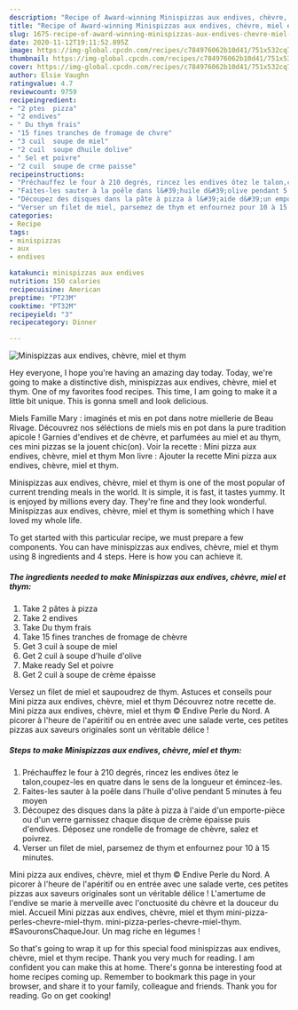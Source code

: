 ```yaml
---
description: "Recipe of Award-winning Minispizzas aux endives, chèvre, miel et thym"
title: "Recipe of Award-winning Minispizzas aux endives, chèvre, miel et thym"
slug: 1675-recipe-of-award-winning-minispizzas-aux-endives-chevre-miel-et-thym
date: 2020-11-12T19:11:52.895Z
image: https://img-global.cpcdn.com/recipes/c784976062b10d41/751x532cq70/minispizzas-aux-endives-chevre-miel-et-thym-photo-principale-de-la-recette.jpg
thumbnail: https://img-global.cpcdn.com/recipes/c784976062b10d41/751x532cq70/minispizzas-aux-endives-chevre-miel-et-thym-photo-principale-de-la-recette.jpg
cover: https://img-global.cpcdn.com/recipes/c784976062b10d41/751x532cq70/minispizzas-aux-endives-chevre-miel-et-thym-photo-principale-de-la-recette.jpg
author: Elsie Vaughn
ratingvalue: 4.7
reviewcount: 9759
recipeingredient:
- "2 ptes  pizza"
- "2 endives"
- " Du thym frais"
- "15 fines tranches de fromage de chvre"
- "3 cuil  soupe de miel"
- "2 cuil  soupe dhuile dolive"
- " Sel et poivre"
- "2 cuil  soupe de crme paisse"
recipeinstructions:
- "Préchauffez le four à 210 degrés, rincez les endives ôtez le talon,coupez-les en quatre dans le sens de la longueur et émincez-les."
- "Faites-les sauter à la poêle dans l&#39;huile d&#39;olive pendant 5 minutes à feu moyen"
- "Découpez des disques dans la pâte à pizza à l&#39;aide d&#39;un emporte-pièce ou d&#39;un verre garnissez chaque disque de crème épaisse puis d&#39;endives. Déposez une rondelle de fromage de chèvre, salez et poivrez."
- "Verser un filet de miel, parsemez de thym et enfournez pour 10 à 15 minutes."
categories:
- Recipe
tags:
- minispizzas
- aux
- endives

katakunci: minispizzas aux endives 
nutrition: 150 calories
recipecuisine: American
preptime: "PT23M"
cooktime: "PT32M"
recipeyield: "3"
recipecategory: Dinner

---
```



![Minispizzas aux endives, chèvre, miel et thym](https://img-global.cpcdn.com/recipes/c784976062b10d41/751x532cq70/minispizzas-aux-endives-chevre-miel-et-thym-photo-principale-de-la-recette.jpg)

Hey everyone, I hope you're having an amazing day today. Today, we're going to make a distinctive dish, minispizzas aux endives, chèvre, miel et thym. One of my favorites food recipes. This time, I am going to make it a little bit unique. This is gonna smell and look delicious.

Miels Famille Mary : imaginés et mis en pot dans notre miellerie de Beau Rivage. Découvrez nos séléctions de miels mis en pot dans la pure tradition apicole ! Garnies d&#39;endives et de chèvre, et parfumées au miel et au thym, ces mini pizzas se la jouent chic(on). Voir la recette : Mini pizza aux endives, chèvre, miel et thym Mon livre : Ajouter la recette Mini pizza aux endives, chèvre, miel et thym.

Minispizzas aux endives, chèvre, miel et thym is one of the most popular of current trending meals in the world. It is simple, it is fast, it tastes yummy. It is enjoyed by millions every day. They're fine and they look wonderful. Minispizzas aux endives, chèvre, miel et thym is something which I have loved my whole life.


To get started with this particular recipe, we must prepare a few components. You can have minispizzas aux endives, chèvre, miel et thym using 8 ingredients and 4 steps. Here is how you can achieve it.

<!--inarticleads1-->

##### The ingredients needed to make Minispizzas aux endives, chèvre, miel et thym:

1. Take 2 pâtes à pizza
1. Take 2 endives
1. Take  Du thym frais
1. Take 15 fines tranches de fromage de chèvre
1. Get 3 cuil à soupe de miel
1. Get 2 cuil à soupe d&#39;huile d&#39;olive
1. Make ready  Sel et poivre
1. Get 2 cuil à soupe de crème épaisse


Versez un filet de miel et saupoudrez de thym. Astuces et conseils pour Mini pizza aux endives, chèvre, miel et thym Découvrez notre recette de. Mini pizza aux endives, chèvre, miel et thym © Endive Perle du Nord. A picorer à l&#39;heure de l&#39;apéritif ou en entrée avec une salade verte, ces petites pizzas aux saveurs originales sont un véritable délice ! 

<!--inarticleads2-->

##### Steps to make Minispizzas aux endives, chèvre, miel et thym:

1. Préchauffez le four à 210 degrés, rincez les endives ôtez le talon,coupez-les en quatre dans le sens de la longueur et émincez-les.
1. Faites-les sauter à la poêle dans l&#39;huile d&#39;olive pendant 5 minutes à feu moyen
1. Découpez des disques dans la pâte à pizza à l&#39;aide d&#39;un emporte-pièce ou d&#39;un verre garnissez chaque disque de crème épaisse puis d&#39;endives. Déposez une rondelle de fromage de chèvre, salez et poivrez.
1. Verser un filet de miel, parsemez de thym et enfournez pour 10 à 15 minutes.


Mini pizza aux endives, chèvre, miel et thym © Endive Perle du Nord. A picorer à l&#39;heure de l&#39;apéritif ou en entrée avec une salade verte, ces petites pizzas aux saveurs originales sont un véritable délice ! L&#39;amertume de l&#39;endive se marie à merveille avec l&#39;onctuosité du chèvre et la douceur du miel. Accueil Mini pizzas aux endives, chèvre, miel et thym mini-pizza-perles-chevre-miel-thym. mini-pizza-perles-chevre-miel-thym. #SavouronsChaqueJour. Un mag riche en légumes ! 

So that's going to wrap it up for this special food minispizzas aux endives, chèvre, miel et thym recipe. Thank you very much for reading. I am confident you can make this at home. There's gonna be interesting food at home recipes coming up. Remember to bookmark this page in your browser, and share it to your family, colleague and friends. Thank you for reading. Go on get cooking!
